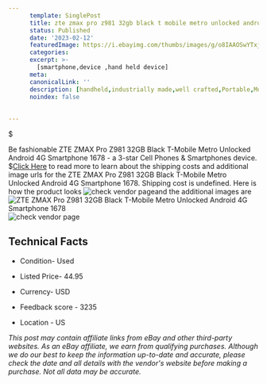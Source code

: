 ```yaml
---
      template: SinglePost
      title: zte zmax pro z981 32gb black t mobile metro unlocked android 4g smartphone 1678
      status: Published
      date: '2023-02-12'
      featuredImage: https://i.ebayimg.com/thumbs/images/g/o8IAAOSwYTxjuOah/s-l225.jpg
      categories: 
      excerpt: >-
        [smartphone,device ,hand held device]
      meta:
      canonicalLink: ''
      description: [handheld,industrially made,well crafted,Portable,Mobile,Compact,Convenient,Lightweight,Maneuverable,Man-portable,Miniature,Carriable,Hand-held,Light,Holdable,Transportable,Mobile device,Pocket-sized,On-the-go,Wireless,Cordless,Compact size,Convenient size, smartphone,device ,hand held device]
      noindex: false
      
        
---
```

$

Be fashionable ZTE ZMAX Pro Z981 32GB Black T-Mobile Metro Unlocked Android 4G Smartphone 1678 - a 3-star Cell Phones & Smartphones device.
$[Click Here](https://www.ebay.com/itm/175563911893?hash=item28e06cb2d5%3Ag%3Ao8IAAOSwYTxjuOah&mkevt=1&mkcid=1&mkrid=711-53200-19255-0&campid=%253CePNCampaignId%253E&customid=%253CreferenceId%253E&toolid=10049) to read more to learn about the shipping costs and additional image urls for the ZTE ZMAX Pro Z981 32GB Black T-Mobile Metro Unlocked Android 4G Smartphone 1678. Shipping cost is undefined. Here is how the product looks ![check vendor page](https://i.ebayimg.com/thumbs/images/g/o8IAAOSwYTxjuOah/s-l225.jpg)and the additional images are![ZTE ZMAX Pro Z981 32GB Black T-Mobile Metro Unlocked Android 4G Smartphone 1678](https://i.ebayimg.com/images/g/o8IAAOSwYTxjuOah/s-l1200.jpg)![check vendor page](https://origin-galleryplus.ebayimg.com/ws/web/175563911893_2_0_1/225x225.jpg,https://origin-galleryplus.ebayimg.com/ws/web/175563911893_3_0_1/225x225.jpg,https://origin-galleryplus.ebayimg.com/ws/web/175563911893_4_0_1/225x225.jpg,https://origin-galleryplus.ebayimg.com/ws/web/175563911893_5_0_1/225x225.jpg,https://origin-galleryplus.ebayimg.com/ws/web/175563911893_6_0_1/225x225.jpg,https://origin-galleryplus.ebayimg.com/ws/web/175563911893_7_0_1/225x225.jpg,https://origin-galleryplus.ebayimg.com/ws/web/175563911893_8_0_1/225x225.jpg,https://origin-galleryplus.ebayimg.com/ws/web/175563911893_9_0_1/225x225.jpg,https://origin-galleryplus.ebayimg.com/ws/web/175563911893_10_0_1/225x225.jpg)



 ## Technical Facts 



     
      

 - Condition- Used 


      

 - Listed Price- 44.95 


      

 - Currency- USD 


      

 - Feedback score - 3235 


      

 - Location - US 


      
      

 *_This post may contain affiliate links from eBay and other third-party websites. As an eBay affiliate, we earn from qualifying purchases. Although we do our best to keep the information up-to-date and accurate, please check the date and all details with the vendor's website before making a purchase. Not all data may be accurate._*






